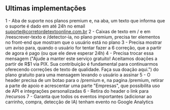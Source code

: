 ## Ultimas implementações

1 - Aba de suporte nos planos premium e, na aba, um texto que informa que o suporte é dado em até 24h no email suporte@corretordetextoonline.com.br 
2 - Caixas de texto em / e em /reescrever-texto e /detector-ia, no plano premium, precisa ter elementos no front-end que mostram que o usuário está no plano
3 - Precisa mostrar um aviso para, quando o usuário for tentar fazer a 6 correção, que a partir de agora é pago (ou que ele deve esperar 24h) 
4 - Precisa trocar essa mensagem ("Ajude a manter este serviço gratuito! Aceitamos doações a partir de R$1 via PIX. Sua contribuição é fundamental para continuarmos oferecendo correções de texto de qualidade. Faça sua doação aqui.") do plano gratuito para uma mensagem levando o usuário a assinar
5 - O header precisa de um botao para o /premium e, na pagina /premium, retirar a parte de apoio e acrescentar uma parte "Empresas", que possibilita uso de API e integrações personalizadas
6 - Retira do header o link para /recursos
7 - Garanta que todos os eventos importantes (adicionar ao carrinho, compra, detecção de IA) tenham evento no Google Analytics